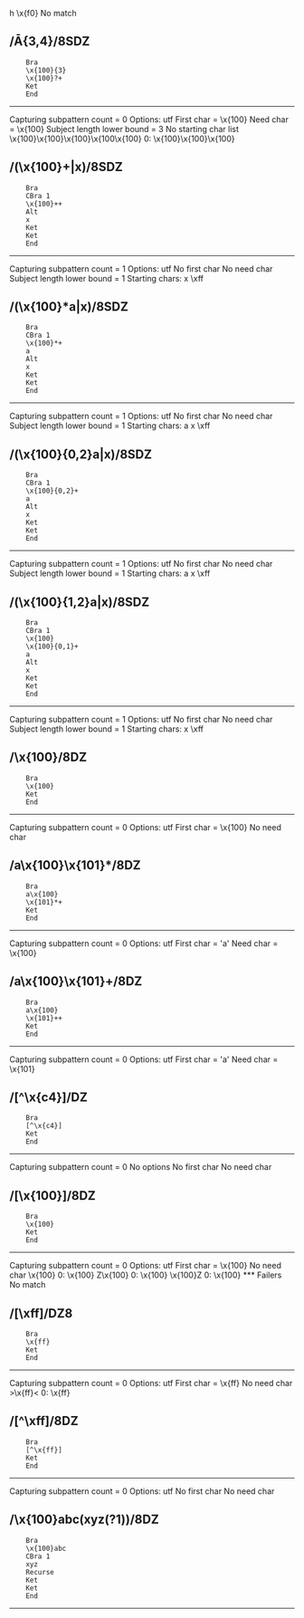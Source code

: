 h
    \x{f0}
No match

/Ā{3,4}/8SDZ
------------------------------------------------------------------
        Bra
        \x{100}{3}
        \x{100}?+
        Ket
        End
------------------------------------------------------------------
Capturing subpattern count = 0
Options: utf
First char = \x{100}
Need char = \x{100}
Subject length lower bound = 3
No starting char list
  \x{100}\x{100}\x{100}\x{100\x{100}
 0: \x{100}\x{100}\x{100}

/(\x{100}+|x)/8SDZ
------------------------------------------------------------------
        Bra
        CBra 1
        \x{100}++
        Alt
        x
        Ket
        Ket
        End
------------------------------------------------------------------
Capturing subpattern count = 1
Options: utf
No first char
No need char
Subject length lower bound = 1
Starting chars: x \xff 

/(\x{100}*a|x)/8SDZ
------------------------------------------------------------------
        Bra
        CBra 1
        \x{100}*+
        a
        Alt
        x
        Ket
        Ket
        End
------------------------------------------------------------------
Capturing subpattern count = 1
Options: utf
No first char
No need char
Subject length lower bound = 1
Starting chars: a x \xff 

/(\x{100}{0,2}a|x)/8SDZ
------------------------------------------------------------------
        Bra
        CBra 1
        \x{100}{0,2}+
        a
        Alt
        x
        Ket
        Ket
        End
------------------------------------------------------------------
Capturing subpattern count = 1
Options: utf
No first char
No need char
Subject length lower bound = 1
Starting chars: a x \xff 

/(\x{100}{1,2}a|x)/8SDZ
------------------------------------------------------------------
        Bra
        CBra 1
        \x{100}
        \x{100}{0,1}+
        a
        Alt
        x
        Ket
        Ket
        End
------------------------------------------------------------------
Capturing subpattern count = 1
Options: utf
No first char
No need char
Subject length lower bound = 1
Starting chars: x \xff 

/\x{100}/8DZ
------------------------------------------------------------------
        Bra
        \x{100}
        Ket
        End
------------------------------------------------------------------
Capturing subpattern count = 0
Options: utf
First char = \x{100}
No need char

/a\x{100}\x{101}*/8DZ
------------------------------------------------------------------
        Bra
        a\x{100}
        \x{101}*+
        Ket
        End
------------------------------------------------------------------
Capturing subpattern count = 0
Options: utf
First char = 'a'
Need char = \x{100}

/a\x{100}\x{101}+/8DZ
------------------------------------------------------------------
        Bra
        a\x{100}
        \x{101}++
        Ket
        End
------------------------------------------------------------------
Capturing subpattern count = 0
Options: utf
First char = 'a'
Need char = \x{101}

/[^\x{c4}]/DZ
------------------------------------------------------------------
        Bra
        [^\x{c4}]
        Ket
        End
------------------------------------------------------------------
Capturing subpattern count = 0
No options
No first char
No need char

/[\x{100}]/8DZ
------------------------------------------------------------------
        Bra
        \x{100}
        Ket
        End
------------------------------------------------------------------
Capturing subpattern count = 0
Options: utf
First char = \x{100}
No need char
    \x{100}
 0: \x{100}
    Z\x{100}
 0: \x{100}
    \x{100}Z
 0: \x{100}
    *** Failers
No match

/[\xff]/DZ8
------------------------------------------------------------------
        Bra
        \x{ff}
        Ket
        End
------------------------------------------------------------------
Capturing subpattern count = 0
Options: utf
First char = \x{ff}
No need char
    >\x{ff}<
 0: \x{ff}

/[^\xff]/8DZ
------------------------------------------------------------------
        Bra
        [^\x{ff}]
        Ket
        End
------------------------------------------------------------------
Capturing subpattern count = 0
Options: utf
No first char
No need char

/\x{100}abc(xyz(?1))/8DZ
------------------------------------------------------------------
        Bra
        \x{100}abc
        CBra 1
        xyz
        Recurse
        Ket
        Ket
        End
--------------------------------------------